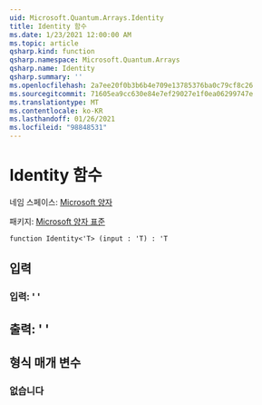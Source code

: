 ```yaml
---
uid: Microsoft.Quantum.Arrays.Identity
title: Identity 함수
ms.date: 1/23/2021 12:00:00 AM
ms.topic: article
qsharp.kind: function
qsharp.namespace: Microsoft.Quantum.Arrays
qsharp.name: Identity
qsharp.summary: ''
ms.openlocfilehash: 2a7ee20f0b3b6b4e709e13785376ba0c79cf8c26
ms.sourcegitcommit: 71605ea9cc630e84e7ef29027e1f0ea06299747e
ms.translationtype: MT
ms.contentlocale: ko-KR
ms.lasthandoff: 01/26/2021
ms.locfileid: "98848531"
---
```

# <a name="identity-function"></a>Identity 함수

네임 스페이스: [Microsoft 양자](xref:Microsoft.Quantum.Arrays)

패키지: [Microsoft 양자 표준](https://nuget.org/packages/Microsoft.Quantum.Standard)




```qsharp
function Identity<'T> (input : 'T) : 'T
```


## <a name="input"></a>입력

### <a name="input--t"></a>입력: ' '





## <a name="output--t"></a>출력: ' '



## <a name="type-parameters"></a>형식 매개 변수

### <a name="t"></a>없습니다

